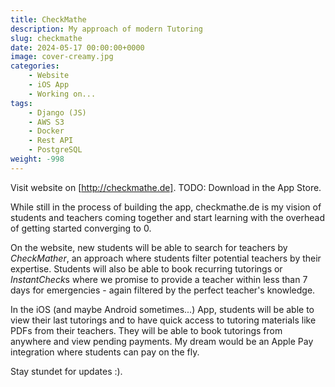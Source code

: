 ```yaml
---
title: CheckMathe
description: My approach of modern Tutoring
slug: checkmathe
date: 2024-05-17 00:00:00+0000
image: cover-creamy.jpg
categories:
    - Website
    - iOS App
    - Working on...
tags:
    - Django (JS)
    - AWS S3
    - Docker
    - Rest API
    - PostgreSQL
weight: -998
---
```


Visit website on [http://checkmathe.de].
TODO: Download in the App Store.

While still in the process of building the app, checkmathe.de is my vision of students and teachers coming together and start learning with the overhead of getting started converging to 0.

On the website, new students will be able to search for teachers by *CheckMather*, an approach where students filter potential teachers by their expertise.
Students will also be able to book recurring tutorings or *InstantCheck*s where we promise to provide a teacher within less than 7 days for emergencies - again filtered by the perfect teacher's knowledge.

In the iOS (and maybe Android sometimes...) App, students will be able to view their last tutorings and to have quick access to tutoring materials like PDFs from their teachers. They will be able to book tutorings from anywhere and view pending payments. My dream would be an Apple Pay integration where students can pay on the fly.

Stay stundet for updates :).
